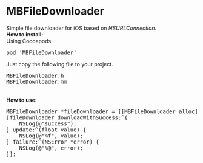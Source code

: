 # MBFileDownloader

Simple file downloader for iOS based on <i>NSURLConnection</i>.
<br>
<b>How to install:</b><br>
Using Cocoapods:
<pre>
pod 'MBFileDownloader'
</pre>
Just copy the following file to your project.
<pre>
MBFileDownloader.h
MBFileDownloader.mm
</pre>
<br>
<b>How to use:</b>
<pre>
MBFileDownloader *fileDownloader = [[MBFileDownloader alloc] initWithURL:url toFilePath:filePath];
[fileDownloader downloadWithSuccess:^{
    NSLog(@"success");
} update:^(float value) {
    NSLog(@"%f", value);
} failure:^(NSError *error) {
    NSLog(@"%@", error);
}];
</pre>
